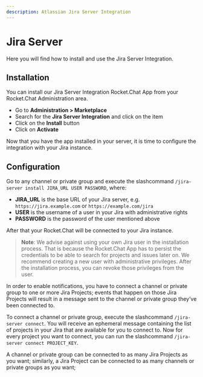 ```yaml
---
description: Atlassian Jira Server Integration
---
```


# Jira Server

Here you will find how to install and use the Jira Server Integration.

## Installation

You can install our Jira Server Integration Rocket.Chat App from your Rocket.Chat Administration area.

* Go to **Administration &gt; Marketplace**
* Search for the **Jira Server Integration** and click on the item
* Click on the **Install** button
* Click on **Activate**

Now that you have the app installed in your server, it is time to configure the integration with your Jira instance.

## Configuration

Go to any channel or private group and execute the slashcommand `/jira-server install JIRA_URL USER PASSWORD`, where:

* **JIRA\_URL** is the base URL of your Jira server, e.g. `https://jira.example.com` or `https://example.com/jira`
* **USER** is the username of a user in your Jira with administrative rights
* **PASSWORD** is the password of the user mentioned above

After that your Rocket.Chat will be connected to your Jira instance.

> **Note**: We advise against using your own Jira user in the installation process. That is because the Rocket.Chat App has to persist the credentials to be able to search for projects and issues later on. We recommend creating a new user with administrative privileges. After the installation process, you can revoke those privileges from the user.

In order to enable notifications, you have to connect a channel or private group to one or more Jira Projects; events that happen on those Jira Projects will result in a message sent to the channel or private group they’ve been connected to.

To connect a channel or private group, execute the slashcommand `/jira-server connect`. You will receive an ephemeral message containing the list of projects in your Jira that are available for you to connect to. Now for every project you want to connect, you can run the slashcommand `/jira-server connect PROJECT_KEY`.

A channel or private group can be connected to as many Jira Projects as you want; similarly, a Jira Project can be connected to as many channels or private groups as you want;

